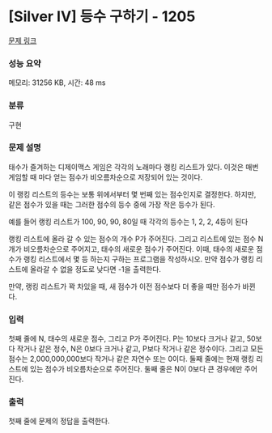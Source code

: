 # [Silver IV] 등수 구하기 - 1205 

[문제 링크](https://www.acmicpc.net/problem/1205) 

### 성능 요약

메모리: 31256 KB, 시간: 48 ms

### 분류

구현

### 문제 설명

<p>태수가 즐겨하는 디제이맥스 게임은 각각의 노래마다 랭킹 리스트가 있다. 이것은 매번 게임할 때 마다 얻는 점수가 비오름차순으로 저장되어 있는 것이다.</p>

<p>이 랭킹 리스트의 등수는 보통 위에서부터 몇 번째 있는 점수인지로 결정한다. 하지만, 같은 점수가 있을 때는 그러한 점수의 등수 중에 가장 작은 등수가 된다.</p>

<p>예를 들어 랭킹 리스트가 100, 90, 90, 80일 때 각각의 등수는 1, 2, 2, 4등이 된다</p>

<p>랭킹 리스트에 올라 갈 수 있는 점수의 개수 P가 주어진다. 그리고 리스트에 있는 점수 N개가 비오름차순으로 주어지고, 태수의 새로운 점수가 주어진다. 이때, 태수의 새로운 점수가 랭킹 리스트에서 몇 등 하는지 구하는 프로그램을 작성하시오. 만약 점수가 랭킹 리스트에 올라갈 수 없을 정도로 낮다면 -1을 출력한다.</p>

<p>만약, 랭킹 리스트가 꽉 차있을 때, 새 점수가 이전 점수보다 더 좋을 때만 점수가 바뀐다.</p>

### 입력 

 <p>첫째 줄에 N, 태수의 새로운 점수, 그리고 P가 주어진다. P는 10보다 크거나 같고, 50보다 작거나 같은 정수, N은 0보다 크거나 같고, P보다 작거나 같은 정수이다. 그리고 모든 점수는 2,000,000,000보다 작거나 같은 자연수 또는 0이다. 둘째 줄에는 현재 랭킹 리스트에 있는 점수가 비오름차순으로 주어진다. 둘째 줄은 N이 0보다 큰 경우에만 주어진다.</p>

### 출력 

 <p>첫째 줄에 문제의 정답을 출력한다.</p>

